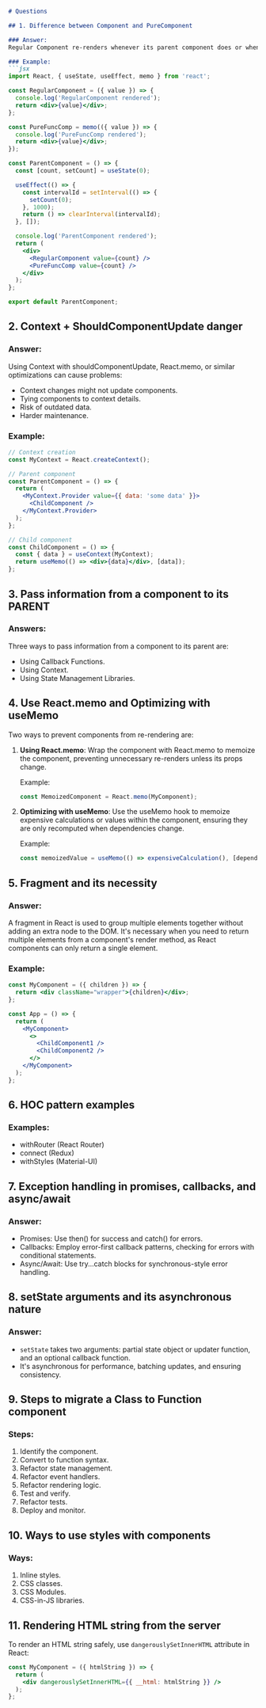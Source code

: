 ```markdown
# Questions

## 1. Difference between Component and PureComponent

### Answer:
Regular Component re-renders whenever its parent component does or when there's a change in its state or props, regardless of whether these changes impact its output. PureComponent utilizes a shallow comparison in shouldComponentUpdate, triggering a re-render only when there are modifications in its state or props.

### Example:
```jsx
import React, { useState, useEffect, memo } from 'react';

const RegularComponent = ({ value }) => {
  console.log('RegularComponent rendered');
  return <div>{value}</div>;
};

const PureFuncComp = memo(({ value }) => {
  console.log('PureFuncComp rendered');
  return <div>{value}</div>;
});

const ParentComponent = () => {
  const [count, setCount] = useState(0);

  useEffect(() => {
    const intervalId = setInterval(() => {
      setCount(0);
    }, 1000);
    return () => clearInterval(intervalId);
  }, []);

  console.log('ParentComponent rendered');
  return (
    <div>
      <RegularComponent value={count} />
      <PureFuncComp value={count} />
    </div>
  );
};

export default ParentComponent;
```

## 2. Context + ShouldComponentUpdate danger

### Answer:
Using Context with shouldComponentUpdate, React.memo, or similar optimizations can cause problems:
- Context changes might not update components.
- Tying components to context details.
- Risk of outdated data.
- Harder maintenance.

### Example:
```jsx
// Context creation
const MyContext = React.createContext();

// Parent component
const ParentComponent = () => {
  return (
    <MyContext.Provider value={{ data: 'some data' }}>
      <ChildComponent />
    </MyContext.Provider>
  );
};

// Child component
const ChildComponent = () => {
  const { data } = useContext(MyContext);
  return useMemo(() => <div>{data}</div>, [data]);
};
```

## 3. Pass information from a component to its PARENT

### Answers:
Three ways to pass information from a component to its parent are:
- Using Callback Functions.
- Using Context.
- Using State Management Libraries.

## 4. Use React.memo and Optimizing with useMemo

Two ways to prevent components from re-rendering are:

1. **Using React.memo**: Wrap the component with React.memo to memoize the component, preventing unnecessary re-renders unless its props change.

   Example:
   ```jsx
   const MemoizedComponent = React.memo(MyComponent);
   ```

2. **Optimizing with useMemo**: Use the useMemo hook to memoize expensive calculations or values within the component, ensuring they are only recomputed when dependencies change.

   Example:
   ```jsx
   const memoizedValue = useMemo(() => expensiveCalculation(), [dependency]);
   ```

## 5. Fragment and its necessity

### Answer:
A fragment in React is used to group multiple elements together without adding an extra node to the DOM. It's necessary when you need to return multiple elements from a component's render method, as React components can only return a single element.

### Example:
```jsx
const MyComponent = ({ children }) => {
  return <div className="wrapper">{children}</div>;
};

const App = () => {
  return (
    <MyComponent>
      <>
        <ChildComponent1 />
        <ChildComponent2 />
      </>
    </MyComponent>
  );
};
```

## 6. HOC pattern examples

### Examples:
- withRouter (React Router)
- connect (Redux)
- withStyles (Material-UI)

## 7. Exception handling in promises, callbacks, and async/await

### Answer:
- Promises: Use then() for success and catch() for errors.
- Callbacks: Employ error-first callback patterns, checking for errors with conditional statements.
- Async/Await: Use try...catch blocks for synchronous-style error handling.

## 8. setState arguments and its asynchronous nature

### Answer:
- `setState` takes two arguments: partial state object or updater function, and an optional callback function.
- It's asynchronous for performance, batching updates, and ensuring consistency.

## 9. Steps to migrate a Class to Function component

### Steps:
1. Identify the component.
2. Convert to function syntax.
3. Refactor state management.
4. Refactor event handlers.
5. Refactor rendering logic.
6. Test and verify.
7. Refactor tests.
8. Deploy and monitor.

## 10. Ways to use styles with components

### Ways:
1. Inline styles.
2. CSS classes.
3. CSS Modules.
4. CSS-in-JS libraries.

## 11. Rendering HTML string from the server

To render an HTML string safely, use `dangerouslySetInnerHTML` attribute in React:
```jsx
const MyComponent = ({ htmlString }) => {
  return (
    <div dangerouslySetInnerHTML={{ __html: htmlString }} />
  );
};
```
```